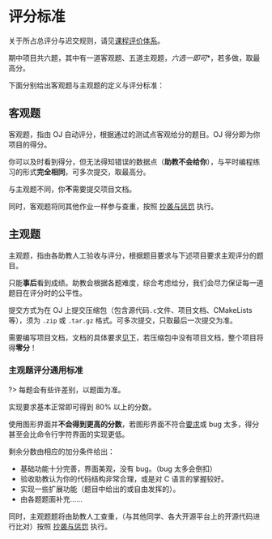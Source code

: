 # 评分标准

关于所占总评分与迟交规则，请见[课程评价体系](hw?id=期中项目)。

期中项目共六题，其中有一道客观题、五道主观题，*六选一即可**，若多做，取最高分。

下面分别给出客观题与主观题的定义与评分标准：

## 客观题

客观题，指由 OJ 自动评分，根据通过的测试点客观给分的题目。OJ 得分即为你项目的得分。

你可以及时看到得分，但无法得知错误的数据点（**助教不会给你**），与平时编程练习的形式**完全相同**，可多次提交，取最高分。

与主观题不同，你**不**需要提交项目文档。

同时，客观题将同其他作业一样参与查重，按照 [抄袭与惩罚](plagiarize) 执行。

## 主观题

主观题，指由各助教人工验收与评分，根据题目要求与下述项目要求主观评分的题目。

只能**事后**看到成绩。助教会根据各题难度，综合考虑给分，我们会尽力保证每一道题目在评分时的公平性。

提交方式为在 OJ 上提交压缩包（包含源代码`.c`文件、项目文档、CMakeLists 等），须为 `.zip` 或 `.tar.gz` 格式。可多次提交，只取最后一次提交为准。

需要编写项目文档，文档的具体要求[见下](project/doc_req)，若压缩包中没有项目文档，整个项目将得**零分**！

### 主观题评分通用标准

?> 每题会有些许差别，以题面为准。

实现要求基本正常即可得到 $80\%$ 以上的分数。

使用图形界面并**不会得到更高的分数**，若图形界面不符合[要求](project/gui_req)或 bug 太多，得分甚至会比命令行字符界面的实现更低。

剩余分数由相应的加分条件给出：

- 基础功能十分完善，界面美观，没有 bug。（bug 太多会倒扣）
- 验收助教认为你的代码结构非常合理，或是对 C 语言的掌握较好。
- 实现一些扩展功能（题目中给出的或自由发挥的）。
- 由各题题面补充……

同时，主观题题将由助教人工查重，（与其他同学、各大开源平台上的开源代码进行比对）按照 [抄袭与惩罚](plagiarize) 执行。
